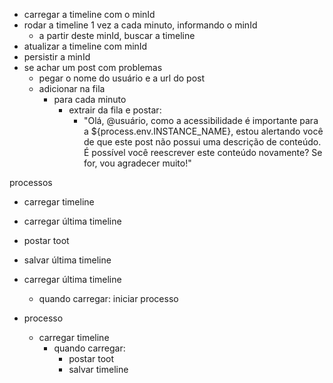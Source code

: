- carregar a timeline com o minId
- rodar a timeline 1 vez a cada minuto, informando o minId
  - a partir deste minId, buscar a timeline
- atualizar a timeline com minId
- persistir a minId
- se achar um post com problemas
  - pegar o nome do usuário e a url do post
  - adicionar na fila
    - para cada minuto
      - extrair da fila e postar:
        - "Olá, @usuário, como a acessibilidade é importante para a ${process.env.INSTANCE_NAME}, estou alertando você de que este post não possui uma descrição de conteúdo. 
        É possível você reescrever este conteúdo novamente? Se for, vou agradecer muito!"






processos

- carregar timeline
- carregar última timeline
- postar toot
- salvar última timeline

- carregar última timeline
  - quando carregar: iniciar processo

- processo
  - carregar timeline
    - quando carregar:
      - postar toot
      - salvar timeline
